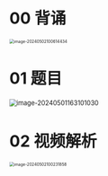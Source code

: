 # 00 背诵

<img src="https://cvp.oss-cn-shanghai.aliyuncs.com/picgo/202405021006692.png" alt="image-20240502100614434" style="zoom:50%;" />



# 01 题目

<img src="https://cvp.oss-cn-shanghai.aliyuncs.com/picgo/202405011631287.png" alt="image-20240501163101030" style="zoom: 80%;" />



# 02 视频解析

<img src="https://cvp.oss-cn-shanghai.aliyuncs.com/picgo/202405021002699.png" alt="image-20240502100231858" style="zoom:50%;" />
